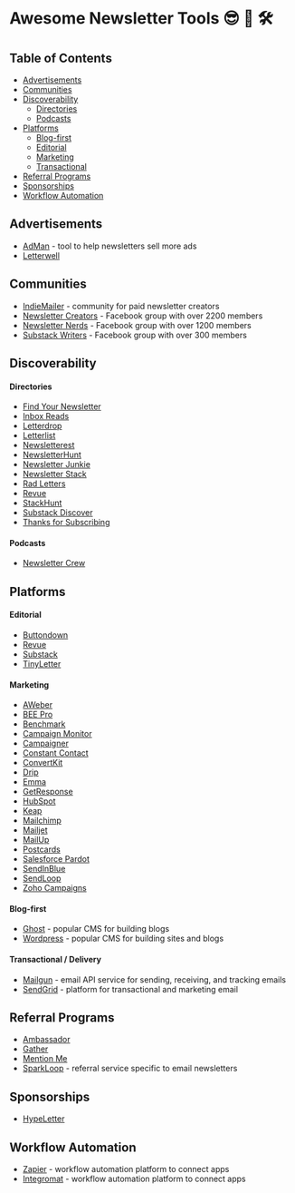 # Awesome Newsletter Tools 😎 📩 🛠

## Table of Contents
* [Advertisements](#Advertisements)
* [Communities](#communities)
* [Discoverability](#discoverability)
  * [Directories](#directories)
  * [Podcasts](#podcasts)
* [Platforms](#platforms)
  * [Blog-first](#blog-first)
  * [Editorial](#editorial)
  * [Marketing](#marketing)
  * [Transactional](#transactional)
* [Referral Programs](#sponsorships)
* [Sponsorships](#sponsorships)
* [Workflow Automation](#workflow-automation)

## Advertisements

- [AdMan](https://sponsorpage.hypeletter.com/) - tool to help newsletters sell more ads
- [Letterwell](https://letterwell.co/)

## Communities

- [IndieMailer](https://indiemailer.com/) - community for paid newsletter creators
- [Newsletter Creators](https://www.facebook.com/groups/NewsletterCreators/) - Facebook group with over 2200 members
- [Newsletter Nerds](https://www.facebook.com/groups/NewsletterNerds/) - Facebook group with over 1200 members
- [Substack Writers](https://www.facebook.com/groups/substackwriters) - Facebook group with over 300 members

## Discoverability

#### Directories

- [Find Your Newsletter](https://findnewsletters.com/)
- [Inbox Reads](https://inboxreads.co/)
- [Letterdrop](https://letterdrop.io/)
- [Letterlist](https://letterlist.com/)
- [Newsletterest](https://newsletterest.com/)
- [NewsletterHunt](https://newsletterhunt.com/)
- [Newsletter Junkie](https://newsletterjunkie.com/)
- [Newsletter Stack](https://newsletterstack.com/)
- [Rad Letters](https://www.radletters.com/)
- [Revue](https://discover.getrevue.co/)
- [StackHunt](https://stackhunt.xyz/)
- [Substack Discover](https://substack.com/discover)
- [Thanks for Subscribing](https://www.thanksforsubscribing.app/)

#### Podcasts

- [Newsletter Crew](https://newslettercrew.com/)

## Platforms

#### Editorial

- [Buttondown](https://buttondown.email/)
- [Revue](https://www.getrevue.co/)
- [Substack](https://substack.com/)
- [TinyLetter](https://tinyletter.com/)

#### Marketing

- [AWeber](https://www.aweber.com/email-newsletters.htm)
- [BEE Pro](https://beefree.io/bee-pro/)
- [Benchmark](https://www.benchmarkemail.com/)
- [Campaign Monitor](https://www.campaignmonitor.com/)
- [Campaigner](https://www.campaigner.com/)
- [Constant Contact](https://blogs.constantcontact.com/)
- [ConvertKit](https://convertkit.com/)
- [Drip](https://www.drip.com/)
- [Emma](http://myemma.com/)
- [GetResponse](https://www.getresponse.com/)
- [HubSpot](https://www.hubspot.com/products/marketing/email)
- [Keap](https://keap.com/)
- [Mailchimp](https://mailchimp.com/)
- [Mailjet](https://www.mailjet.com/)
- [MailUp](https://www.mailup.com/)
- [Postcards](https://designmodo.com/postcards/)
- [Salesforce Pardot](https://www.pardot.com/)
- [SendInBlue](https://www.sendinblue.com/)
- [SendLoop](https://sendloop.com/)
- [Zoho Campaigns](https://www.zoho.com/campaigns/)

#### Blog-first

- [Ghost](https://ghost.org/) - popular CMS for building blogs
- [Wordpress](https://wordpress.com/) - popular CMS for building sites and blogs

#### Transactional / Delivery

- [Mailgun](https://www.mailgun.com/) - email API service for sending, receiving, and tracking emails
- [SendGrid](https://sendgrid.com/) - platform for transactional and marketing email


## Referral Programs

- [Ambassador](https://www.getambassador.com/)
- [Gather](https://hq.gathercustomers.com/)
- [Mention Me](https://www.mention-me.com/)
- [SparkLoop](https://sparkloop.app/) - referral service specific to email newsletters

## Sponsorships

- [HypeLetter](https://hypeletter.com/)

## Workflow Automation

- [Zapier](https://zapier.com/) - workflow automation platform to connect apps
- [Integromat](https://www.integromat.com/) - workflow automation platform to connect apps

